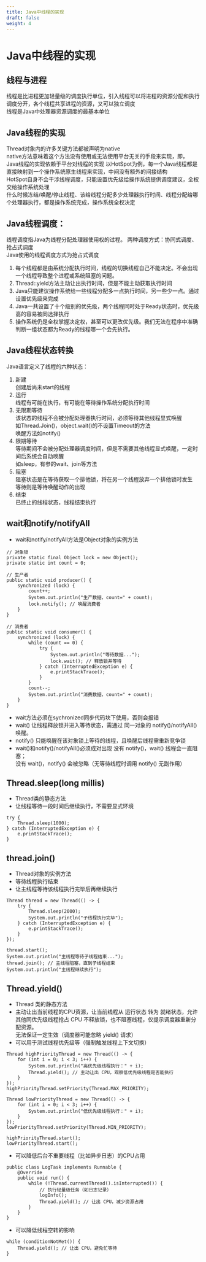 ```yaml
---
title: Java中线程的实现
draft: false
weight: 4
---
```


# Java中线程的实现

## 线程与进程
线程是比进程更加轻量级的调度执行单位，引入线程可以将进程的资源分配和执行调度分开，各个线程共享进程的资源，又可以独立调度  
线程是Java中处理器资源调度的最基本单位  

## Java线程的实现
Thread对象内的许多关键方法都被声明为native  
native方法意味着这个方法没有使用或无法使用平台无关的手段来实现，即，Java线程的实现依赖于平台对线程的实现
以HotSpot为例，每一个Java线程都是直接映射到一个操作系统原生线程来实现，中间没有额外的间接结构  
HotSpot自身不会干涉线程调度，只能设置优先级给操作系统提供调度建议，全权交给操作系统处理  
什么时候冻结/唤醒/停止线程、该给线程分配多少处理器执行时间、线程分配给哪个处理器执行，都是操作系统完成，操作系统全权决定

## Java线程调度：
线程调度指Java为线程分配处理器使用权的过程。 
两种调度方式：协同式调度、抢占式调度  
Java使用的线程调度方式为抢占式调度  
1. 每个线程都是由系统分配执行时间，线程的切换线程自己不能决定。不会出现一个线程导致整个进程或系统阻塞的问题。
2. Thread::yield方法主动让出执行时间，但是不能主动获取执行时间
3. Java只能建议操作系统给一些线程分配多一点执行时间，另一些少一点。通过设置优先级来完成
4. Java一共设置了十个级别的优先级，两个线程同时处于Ready状态时，优先级高的容易被同选择执行
5. 操作系统仍是全权掌握决定权，甚至可以更改优先级。我们无法在程序中准确判断一组状态都为Ready的线程哪一个会先执行。

## Java线程状态转换
Java语言定义了线程的六种状态：  
1. 新建  
创建后尚未start的线程
2. 运行  
线程有可能在执行，有可能在等待操作系统分配执行时间
3. 无限期等待  
该状态的线程不会被分配处理器执行时间，必须等待其他线程显式唤醒  
如Thread.Join()，object.wait()的不设置Timeout的方法  
唤醒方法如notify()  
4. 限期等待  
等待期间不会被分配处理器调度时间，但是不需要其他线程显式唤醒，一定时间后系统会自动唤醒  
如sleep，有参的wait、join等方法  
5. 阻塞  
阻塞状态是在等待获取一个排他锁，将在另一个线程放弃一个排他锁时发生  
等待则是等待唤醒动作的出现  
6. 结束  
已终止的线程状态，线程结束执行

## wait和notify/notifyAll
- wait和notify/notifyAll方法是Object对象的实例方法 
```
// 对象锁
private static final Object lock = new Object();
private static int count = 0;

// 生产者
public static void producer() {
    synchronized (lock) {
        count++;
        System.out.println("生产数据，count=" + count);
        lock.notify(); // 唤醒消费者
    }
}

// 消费者
public static void consumer() {
    synchronized (lock) {
        while (count == 0) {
            try {
                System.out.println("等待数据...");
                lock.wait(); // 释放锁并等待
            } catch (InterruptedException e) {
                e.printStackTrace();
            }
        }
        count--;
        System.out.println("消费数据，count=" + count);
    }
}
```
- wait方法必须在sychronized同步代码块下使用，否则会报错
- wait() 让线程释放锁并进入等待状态，需通过 同一对象的 notify()/notifyAll() 唤醒。
- notify() 只能唤醒在该对象锁上等待的线程，且唤醒后线程需重新竞争锁
- wait()和notify()/notifyAll()必须成对出现
没有 notify()，wait() 线程会一直阻塞；  
没有 wait()，notify() 会被忽略（无等待线程时调用 notify() 无副作用）  


## Thread.sleep(long millis)
- Thread类的静态方法
- 让线程等待一段时间后继续执行，不需要显式环境
```
try {
    Thread.sleep(1000);
} catch (InterruptedException e) {
    e.printStackTrace();
}
```


## thread.join()
- Thread对象的实例方法
- 等待线程执行结束
- 让主线程等待该线程执行完毕后再继续执行
```
Thread thread = new Thread(() -> {
    try {
        Thread.sleep(2000);
        System.out.println("子线程执行完毕");
    } catch (InterruptedException e) {
        e.printStackTrace();
    }
});

thread.start();
System.out.println("主线程等待子线程结束...");
thread.join(); // 主线程阻塞，直到子线程结束
System.out.println("主线程继续执行");
```

## Thread.yield()
- Thread 类的静态方法
- 主动让出当前线程的CPU资源，让当前线程从 运行状态 转为 就绪状态，允许其他同优先级线程抢占 CPU
不释放锁，也不阻塞线程，仅提示调度器重新分配资源。  
无法保证一定生效（调度器可能忽略 yield() 请求）  
- 可以用于测试线程优先级等（强制触发线程上下文切换）
```
Thread highPriorityThread = new Thread(() -> {
    for (int i = 0; i < 3; i++) {
        System.out.println("高优先级线程执行：" + i);
        Thread.yield(); // 主动让出 CPU，观察低优先级线程是否能执行
    }
});
highPriorityThread.setPriority(Thread.MAX_PRIORITY);

Thread lowPriorityThread = new Thread(() -> {
    for (int i = 0; i < 3; i++) {
        System.out.println("低优先级线程执行：" + i);
    }
});
lowPriorityThread.setPriority(Thread.MIN_PRIORITY);

highPriorityThread.start();
lowPriorityThread.start();
```
- 可以降低后台不重要线程（比如异步日志）的CPU占用
```
public class LogTask implements Runnable {
    @Override
    public void run() {
        while (!Thread.currentThread().isInterrupted()) {
            // 执行轻量级任务（如日志记录）
            logInfo();
            Thread.yield(); // 让出 CPU，减少资源占用
        }
    }
}
```
- 可以降低线程空转的影响
```
while (conditionNotMet()) {
    Thread.yield(); // 让出 CPU，避免忙等待
}
```